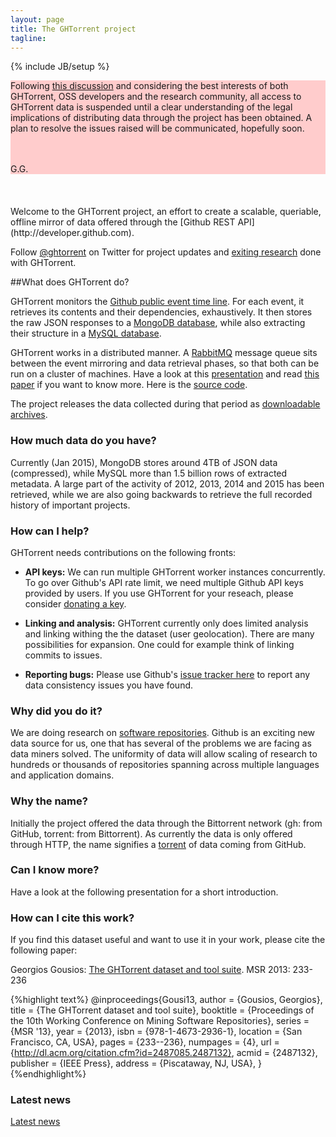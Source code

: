 ```yaml
---
layout: page
title: The GHTorrent project
tagline:
---
```

{% include JB/setup %}

<div style="background-color: #ffcccc;">

Following <a
href="https://github.com/ghtorrent/ghtorrent.org/issues/32#issuecomment-189552452">this discussion</a> and considering the best interests of both GHTorrent, OSS
developers and the research community, all access to GHTorrent data is suspended
until a clear understanding of the legal implications of distributing data
through the project has been obtained. A plan to resolve the issues raised will
be communicated, hopefully soon.

<br/>
<br/>
G.G.
</div>


<br/>
<br/>
<br/>
Welcome to the GHTorrent project, an effort to create a scalable, queriable,
offline mirror of data offered through the [Github REST API](http://developer.github.com).

Follow [@ghtorrent](https://twitter.com/ghtorrent) on Twitter for project
updates and [exiting research](halloffame.html) done with GHTorrent.

##What does GHTorrent do?

GHTorrent monitors the [Github public event time
line](https://api.github.com/events). For each event, it retrieves its contents
and their dependencies, exhaustively. It then stores the raw JSON responses to a
[MongoDB database](raw.html), while also extracting their structure in a [MySQL
database](relational.html).

GHTorrent works in a distributed manner. A [RabbitMQ](http://www.rabbitmq.com/)
message queue sits between the event mirroring and data retrieval phases,
so that both can be run on a cluster of machines. Have a look at this
[presentation](https://speakerdeck.com/gousiosg/mining-github-for-fun-and-profit)
and read [this paper](http://gousios.gr/bibliography/GS12.html) if you want to know more. Here is the [source code](https://github.com/gousiosg/github-mirror).

The project releases the data collected during that period as
[downloadable archives](downloads.html).

### How much data do you have?

Currently (Jan 2015), MongoDB stores around 4TB of JSON data (compressed), while
MySQL more than 1.5 billion rows of extracted metadata.  A large part of the
activity of 2012, 2013, 2014 and 2015 has been retrieved, while we are also
going backwards to retrieve the full recorded history of important projects.

### How can I help?

GHTorrent needs contributions on the following fronts:

* **API keys:** We can run multiple GHTorrent worker instances concurrently. To
go over Github's API rate limit, we need multiple Github API keys provided by
users.  If you use GHTorrent for your reseach, please consider [donating a
key](raw.html).

* **Linking and analysis:** GHTorrent currently only does limited analysis and
linking withing the the dataset (user geolocation). There are many possibilities
for expansion. One could for example think of linking commits to issues.

* **Reporting bugs:** Please use Github's [issue tracker here](https://github.com/gousiosg/ghtorrent.org/issues) to report any data consistency issues you have found.

### Why did you do it?

We are doing research on [software repositories](http://www.msrconf.org/).
Github is an exciting new data source for us, one that has several of the
problems we are facing as data miners solved. The uniformity of data
will allow scaling of research to hundreds or thousands of repositories
spanning across multiple languages and application domains.

### Why the name?

Initially the project offered the data through the Bittorrent network (gh: from
GitHub, torrent: from Bittorrent). As currently the data is only offered through
HTTP, the name signifies a [torrent](https://en.wiktionary.org/wiki/torrent) of
data coming from GitHub.

### Can I know more?

Have a look at the following presentation for a short introduction.

<div style="width: 50%;margin-left:auto;margin-right:auto;">
<script class="speakerdeck-embed" data-id="75bea5909fbb0130f0eb364613f6f036" data-ratio="1.33333" src="//speakerdeck.com/assets/embed.js"></script>
</div>

### How can I cite this work?

If you find this dataset useful and want to use it in your work, please cite the
following paper:

Georgios Gousios: [The GHTorrent dataset and tool
suite](http://www.gousios.gr/bibliography/G13.html). MSR 2013: 233-236

{%highlight text%}
@inproceedings{Gousi13,
  author = {Gousios, Georgios},
  title = {The GHTorrent dataset and tool suite},
  booktitle = {Proceedings of the 10th Working Conference on Mining Software
    Repositories},
  series = {MSR '13},
  year = {2013},
  isbn = {978-1-4673-2936-1},
  location = {San Francisco, CA, USA},
  pages = {233--236},
  numpages = {4},
  url = {http://dl.acm.org/citation.cfm?id=2487085.2487132},
  acmid = {2487132},
  publisher = {IEEE Press},
  address = {Piscataway, NJ, USA},
}
{%endhighlight%}

### Latest news

<a class="twitter-timeline"
  data-widget-id="608916912693751808"
  href="https://twitter.com/ghtorrent"
  data-screen-name="ghtorrent">
Latest news
</a>
